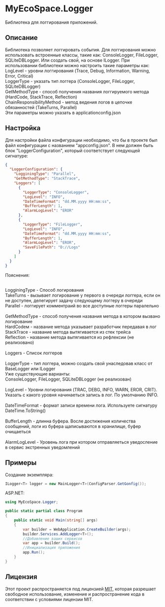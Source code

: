 # MyEcoSpace.Logger
Библиотека для логгирования приложений.

## Описание
Библиотека позволяет логгировать события. Для логгирования можно использовать встроенные классы, такие как: ConsoleLogger, FileLogger, SQLiteDBLogger. Или создать свой, на основе ILogger.
При использовании библиотеки можно настроить такие параметры как:
<br>LogLevel - уровни логгирования (Trace, Debug, Information, Warning, Error, Critical)
<br>LoggerType - указать тип логгера (ConsoleLogger, FileLogger, SQLiteDBLogger)
<br>GetMethodType - способ получения названия логгируемого метода (HardCode, StackTrace, Reflection)
<br>ChainResponsibilityMethod - метод ведения логов в цепочке обязанностей (TakeTurns, Parallel)
<br>Эти параметры можно указать в applicationconfig.json

## Настройка
Для настройки файла конфигурации необходимо, что бы в проекте был файл конфигурации с названием "appconfig.json". В нем должен быть блок "LoggerConfiguration", который соответствует следующей сигнатуре:
```json
{
  "LoggerConfiguration": {
    "LogginingType": "Parallel",  
    "GetMethodType": "StackTrace",
    "Loggers": [
      {
        "LoggerType": "ConsoleLogger",
        "LogLevel": "INFO",
        "DateTimeFormat": "dd.MM.yyyy HH:mm:ss",
        "BufferLength": 1,
        "AlarmLogLevel": "EROR"
      },
      {
        "LoggerType": "FileLogger",
        "LogLevel": "INFO",
        "DateTimeFormat": "dd.MM.yyyy HH:mm:ss",
        "BufferLength": 1,
        "AlarmLogLevel": "EROR",
        "SaveFilePath": "D://Logs"
      }
    ]
  }
}
```
Пояснения:<br>

<br>LogginingType - Способ логирования
<br>TakeTurns - вызывает логирование у первого в очереди логгера, если он не доступен, делегирует задачу следующему логгеру в очереди
<br>Parallel - логгирует комментраий во все доступные логгеры паралельно<br>
<br>GetMethodType - способ получения названия метода в котором вызвано логирование
<br>HardCodeм - название метода указывает разработчик передавая в лог
<br>StackTrace - название метода вытягивается из стек трейса
<br>Reflection - название метода вытягивается из рефлексии (не реализовано)<br>
<br>Loggers - Список логгеров<br>
<br>LoggerType - тип логгера, можно создать свой унаследовав класс от BaseLogger или ILogger
<br>Уже существующие варианты:
<br>ConsoleLogger, FileLogger, SQLiteDBLogger (не реализован)<br>
<br>LogLevel - Уровни логирования (TRAC, DEBG, INFO, WARN, EROR, CRIT). Указать с какого уровня начинаеться запись в лог. По умолчанию INFO.<br>
<br>DateTimeFormat - формат записи времени лога. Используете сигнатуру DateTime.ToString()<br>
<br>BufferLength - длинна буфера. Восле достижения количества сообщений, логи из буфера щаписываются в хранилище, буфер очищаеться<br>
<br>AlarmLogLevel - Уровень лога при котором отправляеться уведосление в сервис экстренных уведомлений

## Примеры
Создание экземпляра: 
```csharp
ILogger<T> logger = new MainLogger<T>(ConfigParser.GetGonfig()); 
```
ASP.NET: 
```csharp
using MyEcoSpace.Logger;

public static partial class Program
{
	public static void Main(string[] args)
	{
		var builder = WebApplication.CreateBuilder(args);
		builder.Services.AddLogger<T>();
		//Добавление ваших сервисов
		var app = builder.Build();
		//Инициализация приложения
		app.Run();
    }
}
```

## Лицензия
Этот проект распространяется под лицензией [MIT](https://opensource.org/licenses/MIT), которая разрешает свободное использование, изменение и распространение кода в соответствии с условиями лицензии MIT.
